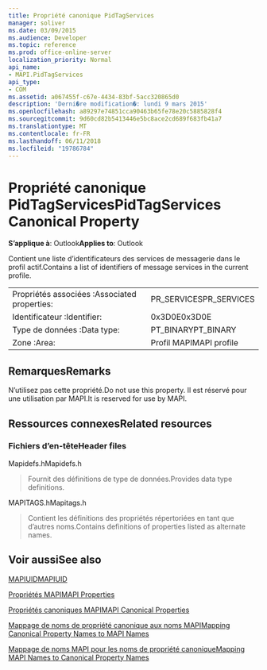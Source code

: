 ```yaml
---
title: Propriété canonique PidTagServices
manager: soliver
ms.date: 03/09/2015
ms.audience: Developer
ms.topic: reference
ms.prod: office-online-server
localization_priority: Normal
api_name:
- MAPI.PidTagServices
api_type:
- COM
ms.assetid: a067455f-c67e-4434-83bf-5acc320865d0
description: 'Derni�re modification�: lundi 9 mars 2015'
ms.openlocfilehash: a89297e74851cca90463b65fe78e20c5885828f4
ms.sourcegitcommit: 9d60cd82b5413446e5bc8ace2cd689f683fb41a7
ms.translationtype: MT
ms.contentlocale: fr-FR
ms.lasthandoff: 06/11/2018
ms.locfileid: "19786784"
---
```

# <a name="pidtagservices-canonical-property"></a><span data-ttu-id="e9dd7-103">Propriété canonique PidTagServices</span><span class="sxs-lookup"><span data-stu-id="e9dd7-103">PidTagServices Canonical Property</span></span>

  
  
<span data-ttu-id="e9dd7-104">**S’applique à**: Outlook</span><span class="sxs-lookup"><span data-stu-id="e9dd7-104">**Applies to**: Outlook</span></span> 
  
<span data-ttu-id="e9dd7-105">Contient une liste d’identificateurs des services de messagerie dans le profil actif.</span><span class="sxs-lookup"><span data-stu-id="e9dd7-105">Contains a list of identifiers of message services in the current profile.</span></span>
  
|||
|:-----|:-----|
|<span data-ttu-id="e9dd7-106">Propriétés associées :</span><span class="sxs-lookup"><span data-stu-id="e9dd7-106">Associated properties:</span></span>  <br/> |<span data-ttu-id="e9dd7-107">PR_SERVICES</span><span class="sxs-lookup"><span data-stu-id="e9dd7-107">PR_SERVICES</span></span>  <br/> |
|<span data-ttu-id="e9dd7-108">Identificateur :</span><span class="sxs-lookup"><span data-stu-id="e9dd7-108">Identifier:</span></span>  <br/> |<span data-ttu-id="e9dd7-109">0x3D0E</span><span class="sxs-lookup"><span data-stu-id="e9dd7-109">0x3D0E</span></span>  <br/> |
|<span data-ttu-id="e9dd7-110">Type de données :</span><span class="sxs-lookup"><span data-stu-id="e9dd7-110">Data type:</span></span>  <br/> |<span data-ttu-id="e9dd7-111">PT_BINARY</span><span class="sxs-lookup"><span data-stu-id="e9dd7-111">PT_BINARY</span></span>  <br/> |
|<span data-ttu-id="e9dd7-112">Zone :</span><span class="sxs-lookup"><span data-stu-id="e9dd7-112">Area:</span></span>  <br/> |<span data-ttu-id="e9dd7-113">Profil MAPI</span><span class="sxs-lookup"><span data-stu-id="e9dd7-113">MAPI profile</span></span>  <br/> |
   
## <a name="remarks"></a><span data-ttu-id="e9dd7-114">Remarques</span><span class="sxs-lookup"><span data-stu-id="e9dd7-114">Remarks</span></span>

<span data-ttu-id="e9dd7-115">N’utilisez pas cette propriété.</span><span class="sxs-lookup"><span data-stu-id="e9dd7-115">Do not use this property.</span></span> <span data-ttu-id="e9dd7-116">Il est réservé pour une utilisation par MAPI.</span><span class="sxs-lookup"><span data-stu-id="e9dd7-116">It is reserved for use by MAPI.</span></span>
  
## <a name="related-resources"></a><span data-ttu-id="e9dd7-117">Ressources connexes</span><span class="sxs-lookup"><span data-stu-id="e9dd7-117">Related resources</span></span>

### <a name="header-files"></a><span data-ttu-id="e9dd7-118">Fichiers d’en-tête</span><span class="sxs-lookup"><span data-stu-id="e9dd7-118">Header files</span></span>

<span data-ttu-id="e9dd7-119">Mapidefs.h</span><span class="sxs-lookup"><span data-stu-id="e9dd7-119">Mapidefs.h</span></span>
  
> <span data-ttu-id="e9dd7-120">Fournit des définitions de type de données.</span><span class="sxs-lookup"><span data-stu-id="e9dd7-120">Provides data type definitions.</span></span>
    
<span data-ttu-id="e9dd7-121">MAPITAGS.h</span><span class="sxs-lookup"><span data-stu-id="e9dd7-121">Mapitags.h</span></span>
  
> <span data-ttu-id="e9dd7-122">Contient les définitions des propriétés répertoriées en tant que d’autres noms.</span><span class="sxs-lookup"><span data-stu-id="e9dd7-122">Contains definitions of properties listed as alternate names.</span></span>
    
## <a name="see-also"></a><span data-ttu-id="e9dd7-123">Voir aussi</span><span class="sxs-lookup"><span data-stu-id="e9dd7-123">See also</span></span>



[<span data-ttu-id="e9dd7-124">MAPIUID</span><span class="sxs-lookup"><span data-stu-id="e9dd7-124">MAPIUID</span></span>](mapiuid.md)


[<span data-ttu-id="e9dd7-125">Propriétés MAPI</span><span class="sxs-lookup"><span data-stu-id="e9dd7-125">MAPI Properties</span></span>](mapi-properties.md)
  
[<span data-ttu-id="e9dd7-126">Propriétés canoniques MAPI</span><span class="sxs-lookup"><span data-stu-id="e9dd7-126">MAPI Canonical Properties</span></span>](mapi-canonical-properties.md)
  
[<span data-ttu-id="e9dd7-127">Mappage de noms de propriété canonique aux noms MAPI</span><span class="sxs-lookup"><span data-stu-id="e9dd7-127">Mapping Canonical Property Names to MAPI Names</span></span>](mapping-canonical-property-names-to-mapi-names.md)
  
[<span data-ttu-id="e9dd7-128">Mappage de noms MAPI pour les noms de propriété canonique</span><span class="sxs-lookup"><span data-stu-id="e9dd7-128">Mapping MAPI Names to Canonical Property Names</span></span>](mapping-mapi-names-to-canonical-property-names.md)

